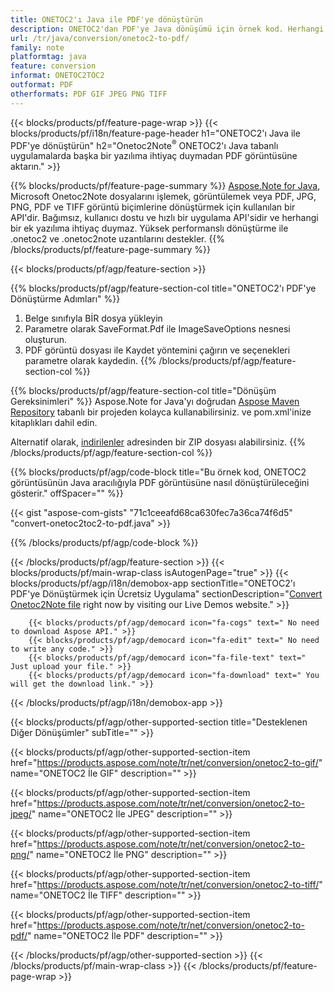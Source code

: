```yaml
---
title: ONETOC2'ı Java ile PDF'ye dönüştürün
description: ONETOC2'dan PDF'ye Java dönüşümü için örnek kod. Herhangi bir Java tabanlı uygulamada toplu ONETOC2 dosyalarının PDF'ye dönüştürülmesi için API örnek kodunu kullanın. 
url: /tr/java/conversion/onetoc2-to-pdf/
family: note
platformtag: java
feature: conversion
informat: ONETOC2TOC2
outformat: PDF
otherformats: PDF GIF JPEG PNG TIFF
---
```

{{< blocks/products/pf/feature-page-wrap >}}
{{< blocks/products/pf/i18n/feature-page-header h1="ONETOC2'ı Java ile PDF'ye dönüştürün" h2="Onetoc2Note<sup>&reg;</sup> ONETOC2'ı Java tabanlı uygulamalarda başka bir yazılıma ihtiyaç duymadan PDF görüntüsüne aktarın." >}}

{{% blocks/products/pf/feature-page-summary %}}
[Aspose.Note for Java](https://products.aspose.com/note/java/), Microsoft Onetoc2Note dosyalarını işlemek, görüntülemek veya PDF, JPG, PNG, PDF ve TIFF görüntü biçimlerine dönüştürmek için kullanılan bir API'dir. Bağımsız, kullanıcı dostu ve hızlı bir uygulama API'sidir ve herhangi bir ek yazılıma ihtiyaç duymaz. Yüksek performanslı dönüştürme ile .onetoc2 ve .onetoc2note uzantılarını destekler.
{{% /blocks/products/pf/feature-page-summary  %}}

{{< blocks/products/pf/agp/feature-section >}}

{{% blocks/products/pf/agp/feature-section-col title="ONETOC2'ı PDF'ye Dönüştürme Adımları" %}}
1. Belge sınıfıyla BİR dosya yükleyin
2. Parametre olarak SaveFormat.Pdf ile ImageSaveOptions nesnesi oluşturun.
3. PDF görüntü dosyası ile Kaydet yöntemini çağırın ve seçenekleri parametre olarak kaydedin.
{{% /blocks/products/pf/agp/feature-section-col %}}

{{% blocks/products/pf/agp/feature-section-col title="Dönüşüm Gereksinimleri" %}}
Aspose.Note for Java'yı doğrudan [Aspose Maven Repository](https://repository.aspose.com/note/) tabanlı bir projeden kolayca kullanabilirsiniz. ve pom.xml'inize kitaplıkları dahil edin.

Alternatif olarak, [indirilenler](https://releases.aspose.com/note/java) adresinden bir ZIP dosyası alabilirsiniz.
{{% /blocks/products/pf/agp/feature-section-col %}}

{{% blocks/products/pf/agp/code-block title="Bu örnek kod, ONETOC2 görüntüsünün Java aracılığıyla PDF görüntüsüne nasıl dönüştürüleceğini gösterir." offSpacer="" %}}

{{< gist "aspose-com-gists" "71c1ceeafd68ca630fec7a36ca74f6d5" "convert-onetoc2toc2-to-pdf.java" >}}

{{% /blocks/products/pf/agp/code-block %}}

{{< /blocks/products/pf/agp/feature-section >}}
{{< blocks/products/pf/main-wrap-class isAutogenPage="true" >}}
{{< blocks/products/pf/agp/i18n/demobox-app sectionTitle="ONETOC2'ı PDF'ye Dönüştürmek için Ücretsiz Uygulama" sectionDescription="[Convert Onetoc2Note file](https://products.aspose.app/note/conversion/onetoc2note-to-pdf) right now by visiting our Live Demos website." >}}

        {{< blocks/products/pf/agp/democard icon="fa-cogs" text=" No need to download Aspose API." >}}
        {{< blocks/products/pf/agp/democard icon="fa-edit" text=" No need to write any code." >}}
        {{< blocks/products/pf/agp/democard icon="fa-file-text" text=" Just upload your file." >}}
        {{< blocks/products/pf/agp/democard icon="fa-download" text=" You will get the download link." >}}
		
{{< /blocks/products/pf/agp/i18n/demobox-app >}}

{{< blocks/products/pf/agp/other-supported-section title="Desteklenen Diğer Dönüşümler" subTitle="" >}}

{{< blocks/products/pf/agp/other-supported-section-item href="https://products.aspose.com/note/tr/net/conversion/onetoc2-to-gif/" name="ONETOC2 İle GIF" description="" >}}

{{< blocks/products/pf/agp/other-supported-section-item href="https://products.aspose.com/note/tr/net/conversion/onetoc2-to-jpeg/" name="ONETOC2 İle JPEG" description="" >}}

{{< blocks/products/pf/agp/other-supported-section-item href="https://products.aspose.com/note/tr/net/conversion/onetoc2-to-png/" name="ONETOC2 İle PNG" description="" >}}

{{< blocks/products/pf/agp/other-supported-section-item href="https://products.aspose.com/note/tr/net/conversion/onetoc2-to-tiff/" name="ONETOC2 İle TIFF" description="" >}}

{{< blocks/products/pf/agp/other-supported-section-item href="https://products.aspose.com/note/tr/net/conversion/onetoc2-to-pdf/" name="ONETOC2 İle PDF" description="" >}}



{{< /blocks/products/pf/agp/other-supported-section >}}
{{< /blocks/products/pf/main-wrap-class >}}
{{< /blocks/products/pf/feature-page-wrap >}}